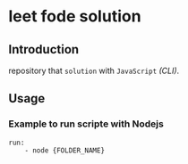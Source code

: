 # leet fode solution

## Introduction

repository that `solution` with  `JavaScript` *(CLI)*. 

## Usage 

### Example to run scripte with  Nodejs

	run:
        - node {FOLDER_NAME}
